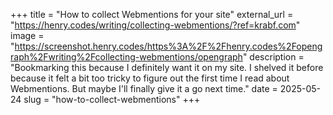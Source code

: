 +++
title = "How to collect Webmentions for your site"
external_url = "https://henry.codes/writing/collecting-webmentions/?ref=krabf.com"
image = "https://screenshot.henry.codes/https%3A%2F%2Fhenry.codes%2Fopengraph%2Fwriting%2Fcollecting-webmentions/opengraph"
description = "Bookmarking this because I definitely want it on my site. I shelved it before  because it felt a bit too tricky to figure out the first time I read about Webmentions. But maybe I'll finally give it a go next time."
date = 2025-05-24
slug = "how-to-collect-webmentions"
+++ 